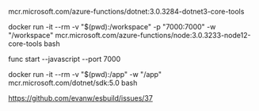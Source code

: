  mcr.microsoft.com/azure-functions/dotnet:3.0.3284-dotnet3-core-tools

 docker run -it --rm -v "$(pwd):/workspace" -p "7000:7000"  -w "/workspace" mcr.microsoft.com/azure-functions/node:3.0.3233-node12-core-tools bash

 func start --javascript --port 7000

 docker run -it --rm -v "$(pwd):/app" -w "/app" mcr.microsoft.com/dotnet/sdk:5.0 bash

 https://github.com/evanw/esbuild/issues/37
